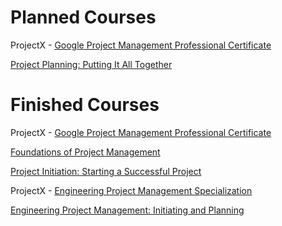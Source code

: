 # Planned Courses

ProjectX - [Google Project Management Professional Certificate]( https://www.coursera.org/professional-certificates/google-project-management )

   [Project Planning: Putting It All Together]( https://www.coursera.org/learn/project-planning-google? )

# Finished Courses

ProjectX - [Google Project Management Professional Certificate]( https://www.coursera.org/professional-certificates/google-project-management )

   [Foundations of Project Management]( https://www.coursera.org/learn/project-management-foundations?specialization=google-project-management )
   
   [Project Initiation: Starting a Successful Project]( https://www.coursera.org/learn/project-initiation-google?specialization=google-project-management )

ProjectX - [Engineering Project Management Specialization]( https://www.coursera.org/specializations/engineering-project-management )

   [Engineering Project Management: Initiating and Planning]( https://www.coursera.org/learn/initiating-planning )

